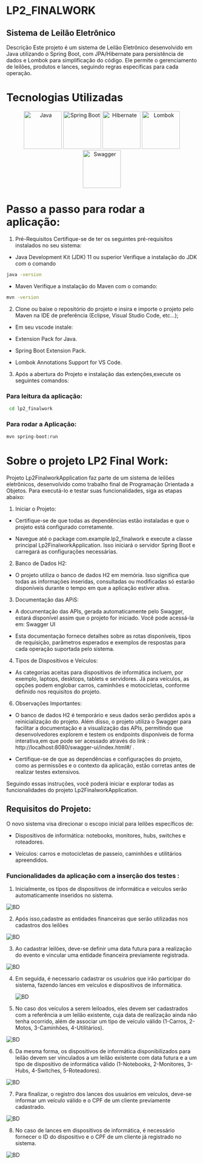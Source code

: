 # LP2_FINALWORK

## Sistema de Leilão Eletrônico

Descrição
Este projeto é um sistema de Leilão Eletrônico desenvolvido em Java utilizando o Spring Boot, com JPA/Hibernate para persistência de dados e Lombok para simplificação do código. Ele permite o gerenciamento de leilões, produtos e lances, seguindo regras específicas para cada operação.

 # Tecnologias Utilizadas

 <p align="center">
  <img src="https://raw.githubusercontent.com/devicons/devicon/master/icons/java/java-original-wordmark.svg" alt="Java" width="100" height="100"/>
  <img src="https://raw.githubusercontent.com/devicons/devicon/master/icons/spring/spring-original-wordmark.svg" alt="Spring Boot" width="100" height="100"/>
  <img src="https://raw.githubusercontent.com/devicons/devicon/master/icons/hibernate/hibernate-plain-wordmark.svg" alt="Hibernate" width="100" height="100"/>
 <img src="https://github.com/orlando12577/LP2_FINALWORK/raw/main/Arquivos/lombok.png" alt="Lombok" width="100" height="100"/>
  <img src="https://raw.githubusercontent.com/swagger-api/swagger-ui/master/dist/favicon-32x32.png" alt="Swagger" width="100" height="100"/>
</p>

 # Passo a passo para rodar a aplicação: 




1. Pré-Requisitos
Certifique-se de ter os seguintes pré-requisitos instalados no seu sistema:

- Java Development Kit (JDK) 11 ou superior
Verifique a instalação do JDK com o comando


```bash
java -version
```


- Maven
Verifique a instalação do Maven com o comando:

```bash
mvn -version
```

2) Clone ou baixe o repositório do projeto e insira e importe o projeto pelo Maven na IDE de preferência (Eclipse, Visual Studio Code, etc...);

- Em seu vscode instale:

- Extension Pack for Java.
- Spring Boot Extension Pack.
- Lombok Annotations Support for VS Code.

3) Após a abertura do Projeto e instalação das extenções,execute os seguintes comandos:

  ### Para leitura da aplicação:
   
```bash
 cd lp2_finalwork
```

   ### Para rodar a Aplicação:

```bash
mvn spring-boot:run
```
# Sobre o projeto LP2 Final Work: 

Projeto Lp2FinalworkApplication faz parte de um sistema de leilões eletrônicos, desenvolvido como trabalho final de Programação Orientada a Objetos. Para executá-lo e testar suas funcionalidades, siga as etapas abaixo:

1) Iniciar o Projeto:

- Certifique-se de que todas as dependências estão instaladas e que o projeto está configurado corretamente.
  
- Navegue até o package com.example.lp2_finalwork e execute a classe principal Lp2FinalworkApplication. Isso iniciará o servidor Spring Boot e carregará as configurações necessárias.

2) Banco de Dados H2:

- O projeto utiliza o banco de dados H2 em memória. Isso significa que todas as informações inseridas, consultadas ou modificadas só estarão disponíveis durante o tempo em que a aplicação estiver ativa.

3) Documentação das APiS:

- A documentação das APIs, gerada automaticamente pelo Swagger, estará disponível assim que o projeto for iniciado. Você pode acessá-la em: Swagger UI 

- Esta documentação fornece detalhes sobre as rotas disponíveis, tipos de requisição, parâmetros esperados e exemplos de respostas para cada operação suportada pelo sistema.

4) Tipos de Dispositivos e Veículos:

- As categorias aceitas para dispositivos de informática incluem, por exemplo, laptops, desktops, tablets e servidores. Já para veículos, as opções podem englobar carros, caminhões e motocicletas, conforme definido nos requisitos do projeto.

6) Observações Importantes:

- O banco de dados H2 é temporário e seus dados serão perdidos após a reinicialização do projeto. Além disso, o projeto utiliza o Swagger para facilitar a documentação e a visualização das APIs, permitindo que desenvolvedores explorem e testem os endpoints disponíveis de forma interativa,em que pode ser acessado através do link : http://localhost:8080/swagger-ui/index.html#/ .

- Certifique-se de que as dependências e configurações do projeto, como as permissões e o contexto da aplicação, estão corretas antes de realizar testes extensivos.

Seguindo essas instruções, você poderá iniciar e explorar todas as funcionalidades do projeto Lp2FinalworkApplication. 


## Requisitos do Projeto: 


O novo sistema visa direcionar o escopo inicial para leilões específicos de:

- Dispositivos de informática: notebooks, monitores, hubs, switches e roteadores.

- Veículos: carros e motocicletas de passeio, caminhões e utilitários apreendidos.




### Funcionalidades da aplicação com a inserção dos testes : 

1) Inicialmente, os tipos de dispositivos de informática e veículos serão automaticamente inseridos no sistema.

 <img src="https://github.com/orlando12577/LP2_FINALWORK/raw/main/Arquivos/BD.jpeg" alt="BD" />


 2) Após isso,cadastre as entidades financeiras que serão utilizadas nos cadastros dos leilões

 <img src="https://github.com/orlando12577/LP2_FINALWORK/raw/main/Arquivos/Entidade_financeira.jpeg" alt="BD" />

3) Ao cadastrar leilões, deve-se definir uma data futura para a realização do evento e vincular uma entidade financeira previamente registrada.

 <img src="https://github.com/orlando12577/LP2_FINALWORK/raw/main/Arquivos/Leilao.jpeg" alt="BD" />

4) Em seguida, é necessario cadastrar os usuários que irão participar do sistema, fazendo lances em veículos e dispositivos de informática.

   <img src="https://github.com/orlando12577/LP2_FINALWORK/raw/main/Arquivos/usuario.jpeg" alt="BD" />


5) No caso dos veículos a serem leiloados, eles devem ser cadastrados com a referência a um leilão existente, cuja data de realização ainda não tenha ocorrido, além de associar um tipo de veículo válido (1-Carros, 2-Motos, 3-Caminhões, 4-Utilitários).

 <img src="https://github.com/orlando12577/LP2_FINALWORK/raw/main/Arquivos/Veiculos.jpeg" alt="BD" />

6) Da mesma forma, os dispositivos de informática disponibilizados para leilão devem ser vinculados a um leilão existente com data futura e a um tipo de dispositivo de informática válido (1-Notebooks, 2-Monitores, 3-Hubs, 4-Switches, 5-Roteadores).

 <img src="https://github.com/orlando12577/LP2_FINALWORK/raw/main/Arquivos/dispositivo_informatia.jpeg" alt="BD" />

7) Para finalizar, o registro dos lances dos usuários em veículos, deve-se informar um veículo válido e o CPF de um cliente previamente cadastrado.

<img src="https://github.com/orlando12577/LP2_FINALWORK/raw/main/Arquivos/lei_vei.jpeg" alt="BD" />

8) No caso de lances em dispositivos de informática, é necessário fornecer o ID do dispositivo e o CPF de um cliente já registrado no sistema.

 <img src="https://github.com/orlando12577/LP2_FINALWORK/raw/main/Arquivos/lei_dis.jpeg" alt="BD" />  

